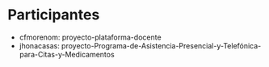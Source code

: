 # Participantes

- cfmorenom: proyecto-plataforma-docente
- jhonacasas: proyecto-Programa-de-Asistencia-Presencial-y-Telefónica-para-Citas-y-Medicamentos
